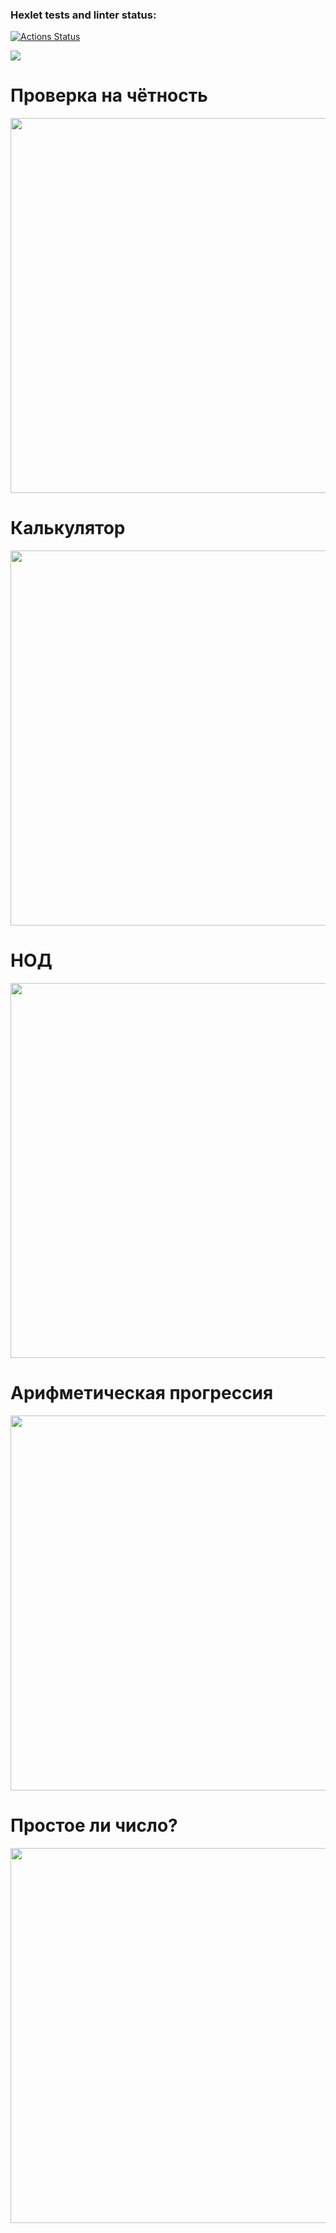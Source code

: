 ### Hexlet tests and linter status:
[![Actions Status](https://github.com/AntonyYD/java-project-61/actions/workflows/hexlet-check.yml/badge.svg)](https://github.com/AntonyYD/java-project-61/actions)

<a href="https://codeclimate.com/github/AntonyYD/java-project-61/maintainability"><img src="https://api.codeclimate.com/v1/badges/96de585214278a540833/maintainability" /></a>

# Проверка на чётность

<img src="./src/main/resources/even.png" width="600"/>

# Калькулятор

<img src="./src/main/resources/calc.png" width="600"/>

# НОД

<img src="./src/main/resources/GCD.png" width="600"/>

# Арифметическая прогрессия

<img src="./src/main/resources/progression.png" width="600"/>

# Простое ли число?

<img src="./src/main/resources/prime.png" width="600"/>

